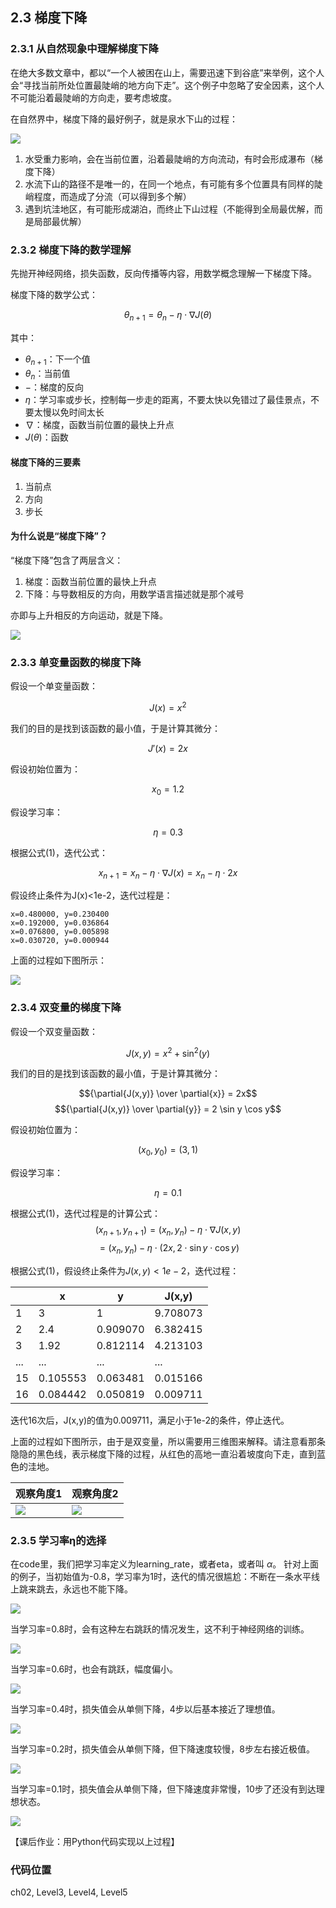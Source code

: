 <!--Copyright © Microsoft Corporation. All rights reserved.
  适用于[License](https://github.com/Microsoft/ai-edu/blob/master/LICENSE.md)版权许可-->

## 2.3 梯度下降

### 2.3.1 从自然现象中理解梯度下降

在绝大多数文章中，都以“一个人被困在山上，需要迅速下到谷底”来举例，这个人会“寻找当前所处位置最陡峭的地方向下走”。这个例子中忽略了安全因素，这个人不可能沿着最陡峭的方向走，要考虑坡度。

在自然界中，梯度下降的最好例子，就是泉水下山的过程：

<img src="..\Images\2\gd_water.png"/>

1. 水受重力影响，会在当前位置，沿着最陡峭的方向流动，有时会形成瀑布（梯度下降）
2. 水流下山的路径不是唯一的，在同一个地点，有可能有多个位置具有同样的陡峭程度，而造成了分流（可以得到多个解）
3. 遇到坑洼地区，有可能形成湖泊，而终止下山过程（不能得到全局最优解，而是局部最优解）

### 2.3.2 梯度下降的数学理解

先抛开神经网络，损失函数，反向传播等内容，用数学概念理解一下梯度下降。

梯度下降的数学公式：

$$\theta_{n+1} = \theta_{n} - \eta \cdot \nabla J(\theta) \tag{1}$$

其中：
- $\theta_{n+1}$：下一个值
- $\theta_n$：当前值
- $-$：梯度的反向
- $\eta$：学习率或步长，控制每一步走的距离，不要太快以免错过了最佳景点，不要太慢以免时间太长
- $\nabla$：梯度，函数当前位置的最快上升点
- $J(\theta)$：函数

#### 梯度下降的三要素

1. 当前点
2. 方向
3. 步长

#### 为什么说是“梯度下降”？

“梯度下降”包含了两层含义：

1. 梯度：函数当前位置的最快上升点
2. 下降：与导数相反的方向，用数学语言描述就是那个减号

亦即与上升相反的方向运动，就是下降。

<img src="..\Images\2\gd_concept.png">


### 2.3.3 单变量函数的梯度下降

假设一个单变量函数：

$$J(x) = x ^2$$

我们的目的是找到该函数的最小值，于是计算其微分：

$$J'(x) = 2x$$

假设初始位置为：

$$x_0=1.2$$

假设学习率：

$$\eta = 0.3$$

根据公式(1)，迭代公式：

$$x_{n+1} = x_{n} - \eta \cdot \nabla J(x)= x_{n} - \eta \cdot 2x\tag{1}$$

假设终止条件为J(x)<1e-2，迭代过程是：
```
x=0.480000, y=0.230400
x=0.192000, y=0.036864
x=0.076800, y=0.005898
x=0.030720, y=0.000944
```

上面的过程如下图所示：

<img src="..\Images\2\gd_single_variable.png">

### 2.3.4 双变量的梯度下降

假设一个双变量函数：

$$J(x,y) = x^2 + \sin^2(y)$$

我们的目的是找到该函数的最小值，于是计算其微分：

$${\partial{J(x,y)} \over \partial{x}} = 2x$$
$${\partial{J(x,y)} \over \partial{y}} = 2 \sin y \cos y$$

假设初始位置为：

$$(x_0,y_0)=(3,1)$$

假设学习率：

$$\eta = 0.1$$

根据公式(1)，迭代过程是的计算公式：
$$(x_{n+1},y_{n+1}) = (x_n,y_n) - \eta \cdot \nabla J(x,y)$$
$$ = (x_n,y_n) - \eta \cdot (2x,2 \cdot \sin y \cdot \cos y) \tag{1}$$

根据公式(1)，假设终止条件为$J(x,y)<1e-2$，迭代过程：

||x|y|J(x,y)|
|---|---|---|---|
|1|3|1|9.708073|
|2|2.4|0.909070|6.382415|
|3|1.92|0.812114|4.213103|
|...|...|...|...|
|15|0.105553|0.063481|0.015166|
|16|0.084442|0.050819|0.009711|

迭代16次后，J(x,y)的值为0.009711，满足小于1e-2的条件，停止迭代。

上面的过程如下图所示，由于是双变量，所以需要用三维图来解释。请注意看那条隐隐的黑色线，表示梯度下降的过程，从红色的高地一直沿着坡度向下走，直到蓝色的洼地。

|观察角度1|观察角度2|
|---|---|
|<img src="..\Images\2\gd_double_variable.png">|<img src="..\Images\2\gd_double_variable2.png"> |


### 2.3.5 学习率η的选择

在code里，我们把学习率定义为learning_rate，或者eta，或者叫 $\alpha$。
针对上面的例子，当初始值为-0.8，学习率为1时，迭代的情况很尴尬：不断在一条水平线上跳来跳去，永远也不能下降。

<img src="..\Images\2\gd100.png">

当学习率=0.8时，会有这种左右跳跃的情况发生，这不利于神经网络的训练。

<img src="..\Images\2\gd080.png">

当学习率=0.6时，也会有跳跃，幅度偏小。

<img src="..\Images\2\gd060.png">

当学习率=0.4时，损失值会从单侧下降，4步以后基本接近了理想值。

<img src="..\Images\2\gd040.png">

当学习率=0.2时，损失值会从单侧下降，但下降速度较慢，8步左右接近极值。

<img src="..\Images\2\gd020.png">

当学习率=0.1时，损失值会从单侧下降，但下降速度非常慢，10步了还没有到达理想状态。

<img src="..\Images\2\gd010.png">

【课后作业：用Python代码实现以上过程】


### 代码位置

ch02, Level3, Level4, Level5
